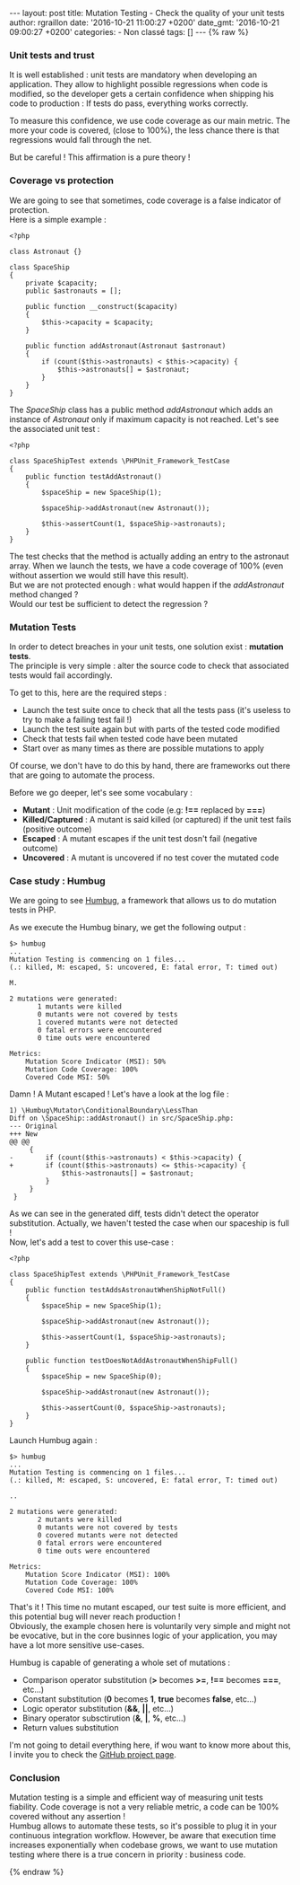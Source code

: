 --- layout: post title: Mutation Testing - Check the quality of your
unit tests author: rgraillon date: '2016-10-21 11:00:27 +0200'
date\_gmt: '2016-10-21 09:00:27 +0200' categories: - Non classé tags:
\[\] --- {% raw %}

### **Unit tests and trust**

It is well established : unit tests are mandatory when developing an
application. They allow to highlight possible regressions when code is
modified, so the developer gets a certain confidence when shipping his
code to production : If tests do pass, everything works correctly.

To measure this confidence, we use code coverage as our main metric. The
more your code is covered, (close to 100%), the less chance there is
that regressions would fall through the net.

But be careful ! This affirmation is a pure theory !

### **Coverage vs protection**

We are going to see that sometimes, code coverage is a false indicator
of protection.\
Here is a simple example :

``` {.lang:php .decode:true}
<?php

class Astronaut {}

class SpaceShip
{
    private $capacity;
    public $astronauts = [];

    public function __construct($capacity)
    {
        $this->capacity = $capacity;
    }

    public function addAstronaut(Astronaut $astronaut)
    {
        if (count($this->astronauts) < $this->capacity) {
            $this->astronauts[] = $astronaut;
        }
    }
}
```

The *SpaceShip* class has a public method *addAstronaut* which adds an
instance of *Astronaut* only if maximum capacity is not reached. Let's
see the associated unit test :

``` {.lang:php .decode:true}
<?php

class SpaceShipTest extends \PHPUnit_Framework_TestCase
{
    public function testAddAstronaut()
    {
        $spaceShip = new SpaceShip(1);

        $spaceShip->addAstronaut(new Astronaut());

        $this->assertCount(1, $spaceShip->astronauts);
    }
}
```

The test checks that the method is actually adding an entry to the
astronaut array. When we launch the tests, we have a code coverage of
100% (even without assertion we would still have this result).\
But we are not protected enough : what would happen if the
*addAstronaut* method changed ?\
Would our test be sufficient to detect the regression ?

### **Mutation Tests**

In order to detect breaches in your unit tests, one solution exist :
**mutation tests**.\
The principle is very simple : alter the source code to check that
associated tests would fail accordingly.

To get to this, here are the required steps :

-   Launch the test suite once to check that all the tests pass (it's
    useless to try to make a failing test fail !)
-   Launch the test suite again but with parts of the tested code
    modified
-   Check that tests fail when tested code have been mutated
-   Start over as many times as there are possible mutations to apply

Of course, we don't have to do this by hand, there are frameworks out
there that are going to automate the process.

Before we go deeper, let's see some vocabulary :

-   **Mutant** : Unit modification of the code (e.g: **!==** replaced by
    **===**)
-   **Killed/Captured** : A mutant is said killed (or captured) if the
    unit test fails (positive outcome)
-   **Escaped** : A mutant escapes if the unit test dosn't fail
    (negative outcome)
-   **Uncovered** : A mutant is uncovered if no test cover the mutated
    code

### **Case study : Humbug**

We are going to see [Humbug](https://github.com/padraic/humbug), a
framework that allows us to do mutation tests in PHP.

As we execute the Humbug binary, we get the following output :

``` {.lang:txt .decode:true}
$> humbug
...
Mutation Testing is commencing on 1 files...
(.: killed, M: escaped, S: uncovered, E: fatal error, T: timed out)

M.

2 mutations were generated:
       1 mutants were killed
       0 mutants were not covered by tests
       1 covered mutants were not detected
       0 fatal errors were encountered
       0 time outs were encountered

Metrics:
    Mutation Score Indicator (MSI): 50%
    Mutation Code Coverage: 100%
    Covered Code MSI: 50%
```

Damn ! A Mutant escaped ! Let's have a look at the log file :

``` {.lang:txt .decode:true}
1) \Humbug\Mutator\ConditionalBoundary\LessThan
Diff on \SpaceShip::addAstronaut() in src/SpaceShip.php:
--- Original
+++ New
@@ @@
     {
-        if (count($this->astronauts) < $this->capacity) {
+        if (count($this->astronauts) <= $this->capacity) {
             $this->astronauts[] = $astronaut;
         }
     }
 }
```

As we can see in the generated diff, tests didn't detect the operator
substitution. Actually, we haven't tested the case when our spaceship is
full !\
Now, let's add a test to cover this use-case :

``` {.lang:php .decode:true}
<?php

class SpaceShipTest extends \PHPUnit_Framework_TestCase
{
    public function testAddsAstronautWhenShipNotFull()
    {
        $spaceShip = new SpaceShip(1);

        $spaceShip->addAstronaut(new Astronaut());

        $this->assertCount(1, $spaceShip->astronauts);
    }

    public function testDoesNotAddAstronautWhenShipFull()
    {
        $spaceShip = new SpaceShip(0);

        $spaceShip->addAstronaut(new Astronaut());

        $this->assertCount(0, $spaceShip->astronauts);
    }
}
```

Launch Humbug again :

``` {.lang:txt .decode:true}
$> humbug
...
Mutation Testing is commencing on 1 files...
(.: killed, M: escaped, S: uncovered, E: fatal error, T: timed out)

..

2 mutations were generated:
       2 mutants were killed
       0 mutants were not covered by tests
       0 covered mutants were not detected
       0 fatal errors were encountered
       0 time outs were encountered

Metrics:
    Mutation Score Indicator (MSI): 100%
    Mutation Code Coverage: 100%
    Covered Code MSI: 100%
```

That's it ! This time no mutant escaped, our test suite is more
efficient, and this potential bug will never reach production !\
Obviously, the example chosen here is voluntarily very simple and might
not be evocative, but in the core businnes logic of your application,
you may have a lot more sensitive use-cases.

Humbug is capable of generating a whole set of mutations :

-   Comparison operator substitution (**&gt;** becomes **&gt;=**,
    **!==** becomes **===**, etc...)
-   Constant substitution (**0** becomes **1**, **true** becomes
    **false**, etc...)
-   Logic operator substitution (**&&**, **||**, etc...)
-   Binary operator subsctirution (**&**, **|**, **%**, etc...)
-   Return values substitution

I'm not going to detail everything here, if wou want to know more about
this, I invite you to check the [GitHub project
page](https://github.com/padraic/humbug).

### **Conclusion**

Mutation testing is a simple and efficient way of measuring unit tests
fiability. Code coverage is not a very reliable metric, a code can be
100% covered without any assertion !\
Humbug allows to automate these tests, so it's possible to plug it in
your continuous integration workflow. However, be aware that execution
time increases exponentially when codebase grows, we want to use
mutation testing where there is a true concern in priority : business
code.

{% endraw %}
